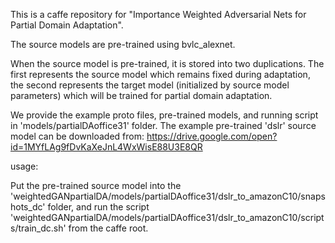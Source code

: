 This is a caffe repository for "Importance Weighted Adversarial Nets for Partial Domain Adaptation".

The source models are pre-trained using bvlc_alexnet.

When the source model is pre-trained, it is stored into two duplications. The first represents the source model which remains fixed during adaptation, the second represents the target model (initialized by source model parameters) which will be trained for partial domain adaptation.

We provide the example proto files, pre-trained models, and running script in 'models/partialDAoffice31' folder.
The example pre-trained 'dslr' source model can be downloaded from:
https://drive.google.com/open?id=1MYfLAg9fDvKaXeJnL4WxWisE88U3E8QR


usage:

Put the pre-trained source model into the 
'weightedGANpartialDA/models/partialDAoffice31/dslr_to_amazonC10/snapshots_dc' folder, 
and run the script 
'weightedGANpartialDA/models/partialDAoffice31/dslr_to_amazonC10/scripts/train_dc.sh' 
from the caffe root.
